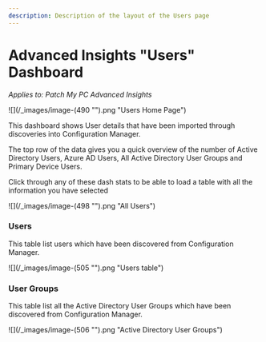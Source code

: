 ```yaml
---
description: Description of the layout of the Users page
---
```


# Advanced Insights "Users" Dashboard

_Applies to: Patch My PC Advanced Insights_

![](/_images/image-(490 "").png "Users Home Page")

This dashboard shows User details that have been imported through discoveries into Configuration Manager.

The top row of the data gives you a quick overview of the number of Active Directory Users, Azure AD Users, All Active Directory User Groups and Primary Device Users.

Click through any of these dash stats to be able to load a table with all the information you have selected

![](/_images/image-(498 "").png "All Users")

### Users

This table list users which have been discovered from Configuration Manager.

![](/_images/image-(505 "").png "Users table")

### User Groups

This table list all the Active Directory User Groups which have been discovered from Configuration Manager.

![](/_images/image-(506 "").png "Active Directory User Groups")